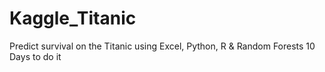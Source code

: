 # Kaggle_Titanic
Predict survival on the Titanic using Excel, Python, R &amp; Random Forests
10 Days to do it
